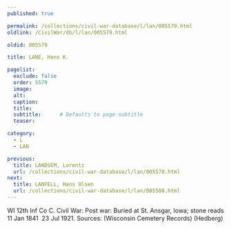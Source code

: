 ```yaml
---
published: true

permalink: /collections/civil-war-database/l/lan/005579.html
oldlink: /CivilWar/db/l/lan/005579.html

oldid: 005579

title: LANE, Hans K.

pagelist:
  exclude: false
  order: 5579
  image: 
  alt:
  caption:
  title:
  subtitle:      # Defaults to page subtitle
  teaser:

category: 
  - L 
  - LAN

previous:
  title: LANDSEM, Lorentz
  url: /collections/civil-war-database/l/lan/005578.html  
next:
  title: LANFELL, Hans Olsen
  url: /collections/civil-war-database/l/lan/005580.html   
---
```

WI 12th Inf Co C. Civil War: Post war: Buried at St. Ansgar, Iowa; stone reads &#147;11 Jan 1841 &#150; 23 Jul 1921&#148;. Sources: (Wisconsin Cemetery Records) (Hedberg)